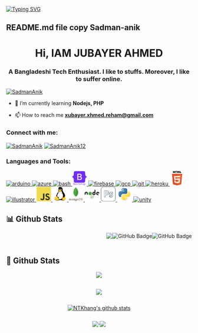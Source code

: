 
<!--
**MOHAMMAD-JUBAYER/MOHAMMAD-JUBAYER** is a ✨ _special_ ✨ repository because its `README.md` (this file) appears on your GitHub profile.

Here are some ideas to get you started:

- 🔭 I’m currently working on ...
- 🌱 I’m currently learning ...
- 👯 I’m looking to collaborate on ...
- 🤔 I’m looking for help with ...
- 💬 Ask me about ...
- 📫 How to reach me: ...
- 😄 Pronouns: ...
- ⚡ Fun fact: ...
-->

[![Typing SVG](https://readme-typing-svg.herokuapp.com?font=Neuton&size=25&color=30FF40&background=000000&center=true&vCenter=true&width=360&height=60&lines=Hello+World%2C+I'm+Mr-Jubayer+Here+🤙;𝙸𝚃'𝚜+𝙽𝙾𝚃+𝙰+𝙹𝚄𝚂𝚃+𝙽𝙰𝙼𝙴+𝙱𝚁𝙾+🥱;𝙸𝚃'𝚜+𝙰+𝙱𝚁𝙰𝙽𝙳+🔥;Respect+Mr.Jubayer+🥀;Thanks+My+All+Friend+🤙+🥰)](https://git.io/typing-svg)

## README.md file copy Sadman-anik ##

<h1 align="center">Hi, IAM JUBAYER AHMED</h1>
<h3 align="center">A Bangladeshi Tech Enthusiast. I like to stuffs. Moreover, I like to suffer online.</h3>

<p align="left"> <a href="https://github.com/ryo-ma/github-profile-trophy"><img src="https://github-profile-trophy.vercel.app/?username=sadman-11" alt="SadmanAnik" /></a> </p>

- 🌱 I’m currently learning **Nodejs, PHP**

- 📫 How to reach me **xubayer.xhmed.reham@gmail.com**

<h3 align="left">Connect with me:</h3>
<p align="left">
<a href="https://www.facebook.com/Sadman.Anik.11" target="blank"><img align="center" src="https://raw.githubusercontent.com/rahuldkjain/github-profile-readme-generator/master/src/images/icons/Social/facebook.svg" alt="SadmanAnik" height="30" width="40" /></a>
<a href="https://instagram.com/sadman.anik12" target="blank"><img align="center" src="https://raw.githubusercontent.com/rahuldkjain/github-profile-readme-generator/master/src/images/icons/Social/instagram.svg" alt="SadmanAnik12" height="30" width="40" /></a>
</p>

<h3 align="left">Languages and Tools:</h3>
<p align="left"> <a href="https://www.arduino.cc/" target="_blank" rel="noreferrer"> <img src="https://cdn.worldvectorlogo.com/logos/arduino-1.svg" alt="arduino" width="40" height="40"/> </a> <a href="https://azure.microsoft.com/en-in/" target="_blank" rel="noreferrer"> <img src="https://www.vectorlogo.zone/logos/microsoft_azure/microsoft_azure-icon.svg" alt="azure" width="40" height="40"/> </a> <a href="https://www.gnu.org/software/bash/" target="_blank" rel="noreferrer"> <img src="https://www.vectorlogo.zone/logos/gnu_bash/gnu_bash-icon.svg" alt="bash" width="40" height="40"/> </a> <a href="https://getbootstrap.com" target="_blank" rel="noreferrer"> <img src="https://raw.githubusercontent.com/devicons/devicon/master/icons/bootstrap/bootstrap-plain-wordmark.svg" alt="bootstrap" width="40" height="40"/> </a> <a href="https://firebase.google.com/" target="_blank" rel="noreferrer"> <img src="https://www.vectorlogo.zone/logos/firebase/firebase-icon.svg" alt="firebase" width="40" height="40"/> </a> <a href="https://cloud.google.com" target="_blank" rel="noreferrer"> <img src="https://www.vectorlogo.zone/logos/google_cloud/google_cloud-icon.svg" alt="gcp" width="40" height="40"/> </a> <a href="https://git-scm.com/" target="_blank" rel="noreferrer"> <img src="https://www.vectorlogo.zone/logos/git-scm/git-scm-icon.svg" alt="git" width="40" height="40"/> </a> <a href="https://heroku.com" target="_blank" rel="noreferrer"> <img src="https://www.vectorlogo.zone/logos/heroku/heroku-icon.svg" alt="heroku" width="40" height="40"/> </a> <a href="https://www.w3.org/html/" target="_blank" rel="noreferrer"> <img src="https://raw.githubusercontent.com/devicons/devicon/master/icons/html5/html5-original-wordmark.svg" alt="html5" width="40" height="40"/> </a> <a href="https://www.adobe.com/in/products/illustrator.html" target="_blank" rel="noreferrer"> <img src="https://www.vectorlogo.zone/logos/adobe_illustrator/adobe_illustrator-icon.svg" alt="illustrator" width="40" height="40"/> </a> <a href="https://developer.mozilla.org/en-US/docs/Web/JavaScript" target="_blank" rel="noreferrer"> <img src="https://raw.githubusercontent.com/devicons/devicon/master/icons/javascript/javascript-original.svg" alt="javascript" width="40" height="40"/> </a> <a href="https://www.linux.org/" target="_blank" rel="noreferrer"> <img src="https://raw.githubusercontent.com/devicons/devicon/master/icons/linux/linux-original.svg" alt="linux" width="40" height="40"/> </a> <a href="https://www.mongodb.com/" target="_blank" rel="noreferrer"> <img src="https://raw.githubusercontent.com/devicons/devicon/master/icons/mongodb/mongodb-original-wordmark.svg" alt="mongodb" width="40" height="40"/> </a> <a href="https://nodejs.org" target="_blank" rel="noreferrer"> <img src="https://raw.githubusercontent.com/devicons/devicon/master/icons/nodejs/nodejs-original-wordmark.svg" alt="nodejs" width="40" height="40"/> </a> <a href="https://www.photoshop.com/en" target="_blank" rel="noreferrer"> <img src="https://raw.githubusercontent.com/devicons/devicon/master/icons/photoshop/photoshop-line.svg" alt="photoshop" width="40" height="40"/> </a> <a href="https://www.python.org" target="_blank" rel="noreferrer"> <img src="https://raw.githubusercontent.com/devicons/devicon/master/icons/python/python-original.svg" alt="python" width="40" height="40"/> </a> <a href="https://unity.com/" target="_blank" rel="noreferrer"> <img src="https://www.vectorlogo.zone/logos/unity3d/unity3d-icon.svg" alt="unity" width="40" height="40"/> </a> </p>

## 📊 Github Stats

<img align="right" src="https://img.shields.io/github/stars/sadman-11?label=Stars&style=social" alt="GitHub Badge"> <a href="https://github.com/sadman-11?tab=followers"><img align="right" src="https://img.shields.io/github/followers/sadman-11?label=Followers&style=social" alt="GitHub Badge"></a> <a href="https://github.com/jubayer225253">  <img align="right" src="https://visitor-badge.laobi.icu/badge?style=flat-square&page_id=sadman-11"></a>

<br><br>

## 📶 Github Stats
<p align="center">
  <img src="https://github-profile-trophy.vercel.app/?username=ntkhang03">
  <br>
  <br>
  
  <a href="https://github.com/ntkhang03">
    <img align="center" src="https://github-readme-stats.vercel.app/api/top-langs/?username=ntkhang03&theme=blue-green" style="margin-top: 10px;"/>
  </a>
  <br>
  <br>
  
  <a href="https://github.com/ntkhang03">
    <img align="center" src="https://github-readme-stats.vercel.app/api?username=ntkhang03&show_icons=true&theme=github_dark&line_height=27" alt="NTKhang's github stats" style="margin-top: 10px;"/>
  </a>
  <br>
  <br>

  <a href="https://github.com/fb-chat-api/fb-chat-api">
    <img align="center" src="https://github-readme-stats.vercel.app/api/pin/?username=fb-chat-api&repo=fb-chat-api&theme=github_dark" style="margin-top: 10px;"/>
  </a>
  <a href="https://github.com/ntkhang03/Goat-Bot">
   <img align="center" src="https://github-readme-stats.vercel.app/api/pin/?username=ntkhang03&repo=Goat-Bot-V2&theme=github_dark" style="margin-top: 10px;"/>
  </a>
</p>
